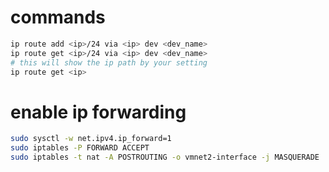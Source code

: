 # commands
```bash
ip route add <ip>/24 via <ip> dev <dev_name>
ip route get <ip>/24 via <ip> dev <dev_name>
# this will show the ip path by your setting
ip route get <ip>
```

# enable ip forwarding
```bash
sudo sysctl -w net.ipv4.ip_forward=1
sudo iptables -P FORWARD ACCEPT
sudo iptables -t nat -A POSTROUTING -o vmnet2-interface -j MASQUERADE
```
